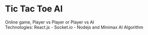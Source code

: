 # Tic Tac Toe AI
Online game, Player vs Player or Player vs AI<br/>
Technologies: React.js - Socket.io - Nodejs and Minimax AI Algorithm
